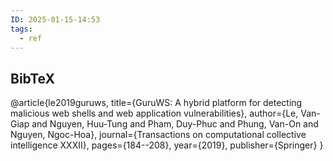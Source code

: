 ```yaml
---
ID: 2025-01-15-14:53
tags:
  - ref
---
```

## BibTeX

@article{le2019guruws,
  title={GuruWS: A hybrid platform for detecting malicious web shells and web application vulnerabilities},
  author={Le, Van-Giap and Nguyen, Huu-Tung and Pham, Duy-Phuc and Phung, Van-On and Nguyen, Ngoc-Hoa},
  journal={Transactions on computational collective intelligence XXXII},
  pages={184--208},
  year={2019},
  publisher={Springer}
}
